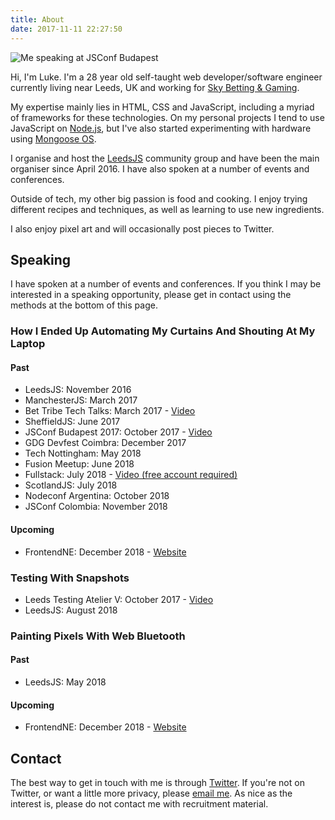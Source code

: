 ```yaml
---
title: About
date: 2017-11-11 22:27:50
---
```

![Me speaking at JSConf Budapest](/img/luke-bonaccorsi.jpg)

Hi, I'm Luke. I'm a 28 year old self-taught web developer/software engineer currently living near Leeds, UK and working for [Sky Betting & Gaming](https://www.skybetcareers.com/).

My expertise mainly lies in HTML, CSS and JavaScript, including a myriad of frameworks for these technologies. On my personal projects I tend to use JavaScript on [Node.js](https://nodejs.org), but I've also started experimenting with hardware using [Mongoose OS](https://mongoose-os.com/).

I organise and host the [LeedsJS](https://www.meetup.com/LeedsJS/) community group and have been the main organiser since April 2016. I have also spoken at a number of events and conferences.

Outside of tech, my other big passion is food and cooking. I enjoy trying different recipes and techniques, as well as learning to use new ingredients.

I also enjoy pixel art and will occasionally post pieces to Twitter.

## Speaking
I have spoken at a number of events and conferences. If you think I may be interested in a speaking opportunity, please get in contact using the methods at the bottom of this page.

### How I Ended Up Automating My Curtains And Shouting At My Laptop
#### Past
- LeedsJS: November 2016
- ManchesterJS: March 2017
- Bet Tribe Tech Talks: March 2017 - [Video](https://www.youtube.com/watch?v=-fR9lc3AKtw)
- SheffieldJS: June 2017
- JSConf Budapest 2017: October 2017 - [Video](https://www.youtube.com/watch?v=dAqKa3waNx8)
- GDG Devfest Coimbra: December 2017
- Tech Nottingham: May 2018
- Fusion Meetup: June 2018
- Fullstack: July 2018 - [Video (free account required)](https://skillsmatter.com/skillscasts/11714-how-i-ended-up-automating-my-curtains-and-shouting-at-my-laptop)
- ScotlandJS: July 2018
- Nodeconf Argentina: October 2018
- JSConf Colombia: November 2018

#### Upcoming
- FrontendNE: December 2018 - [Website](https://frontendne.co.uk/events/2018-12-06)

### Testing With Snapshots
- Leeds Testing Atelier V: October 2017 - [Video](https://www.youtube.com/watch?v=uzfydKkSAuc)
- LeedsJS: August 2018

### Painting Pixels With Web Bluetooth
#### Past
- LeedsJS: May 2018

#### Upcoming
- FrontendNE: December 2018 - [Website](https://frontendne.co.uk/events/2018-12-06)


## Contact
The best way to get in touch with me is through [Twitter](https://twitter.com/CodeFoodPixels). If you're not on Twitter, or want a little more privacy, please [email me](mailto:luke@lukeb.co.uk). As nice as the interest is, please do not contact me with recruitment material.
